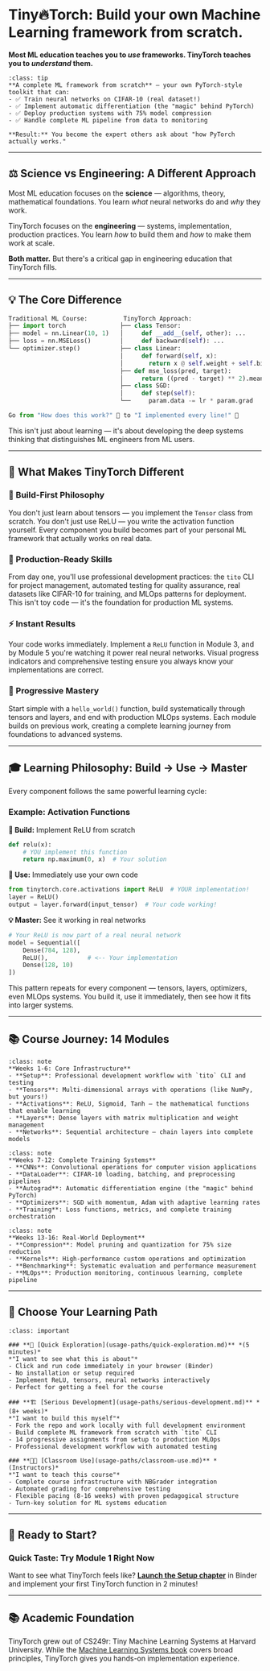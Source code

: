 # Tiny🔥Torch: Build your own Machine Learning framework from scratch. 

**Most ML education teaches you to _use_ frameworks. TinyTorch teaches you to _understand_ them.**

```{admonition} 🎯 What You'll Build
:class: tip
**A complete ML framework from scratch** — your own PyTorch-style toolkit that can:
- ✅ Train neural networks on CIFAR-10 (real dataset!)
- ✅ Implement automatic differentiation (the "magic" behind PyTorch)  
- ✅ Deploy production systems with 75% model compression
- ✅ Handle complete ML pipeline from data to monitoring

**Result:** You become the expert others ask about "how PyTorch actually works."
```

---

## ⚖️ **Science vs Engineering: A Different Approach**

Most ML education focuses on the **science** — algorithms, theory, mathematical foundations. You learn *what* neural networks do and *why* they work.

TinyTorch focuses on the **engineering** — systems, implementation, production practices. You learn *how* to build them and *how* to make them work at scale.

**Both matter.** But there's a critical gap in engineering education that TinyTorch fills.

---

## 💡 **The Core Difference**

```python
Traditional ML Course:          TinyTorch Approach:
├── import torch               ├── class Tensor:
├── model = nn.Linear(10, 1)   │     def __add__(self, other): ...
├── loss = nn.MSELoss()        │     def backward(self): ...
└── optimizer.step()           ├── class Linear:
                               │     def forward(self, x):
                               │       return x @ self.weight + self.bias
                               ├── def mse_loss(pred, target):
                               │     return ((pred - target) ** 2).mean()
                               ├── class SGD:
                               │     def step(self):
                               └──     param.data -= lr * param.grad

Go from "How does this work?" 🤷 to "I implemented every line!" 💪
```

This isn't just about learning — it's about developing the deep systems thinking that distinguishes ML engineers from ML users.

---

## 🌟 **What Makes TinyTorch Different**

### **🔬 Build-First Philosophy**
You don't just learn about tensors — you implement the `Tensor` class from scratch. You don't just use ReLU — you write the activation function yourself. Every component you build becomes part of your personal ML framework that actually works on real data.

### **🚀 Production-Ready Skills**
From day one, you'll use professional development practices: the `tito` CLI for project management, automated testing for quality assurance, real datasets like CIFAR-10 for training, and MLOps patterns for deployment. This isn't toy code — it's the foundation for production ML systems.

### **⚡ Instant Results**
Your code works immediately. Implement a `ReLU` function in Module 3, and by Module 5 you're watching it power real neural networks. Visual progress indicators and comprehensive testing ensure you always know your implementations are correct.

### **🎯 Progressive Mastery**
Start simple with a `hello_world()` function, build systematically through tensors and layers, and end with production MLOps systems. Each module builds on previous work, creating a complete learning journey from foundations to advanced systems.

---

## 🎓 **Learning Philosophy: Build → Use → Master**

Every component follows the same powerful learning cycle:

### **Example: Activation Functions**

**🔧 Build:** Implement ReLU from scratch
```python
def relu(x):
    # YOU implement this function
    return np.maximum(0, x)  # Your solution
```

**🚀 Use:** Immediately use your own code
```python
from tinytorch.core.activations import ReLU  # YOUR implementation!
layer = ReLU()
output = layer.forward(input_tensor)  # Your code working!
```

**💡 Master:** See it working in real networks
```python
# Your ReLU is now part of a real neural network
model = Sequential([
    Dense(784, 128),
    ReLU(),           # <-- Your implementation
    Dense(128, 10)
])
```

This pattern repeats for every component — tensors, layers, optimizers, even MLOps systems. You build it, use it immediately, then see how it fits into larger systems.

---

## 📚 **Course Journey: 14 Modules**

```{admonition} 🏗️ Foundation (Modules 1-5)
:class: note
**Weeks 1-6: Core Infrastructure**
- **Setup**: Professional development workflow with `tito` CLI and testing
- **Tensors**: Multi-dimensional arrays with operations (like NumPy, but yours!)
- **Activations**: ReLU, Sigmoid, Tanh — the mathematical functions that enable learning
- **Layers**: Dense layers with matrix multiplication and weight management
- **Networks**: Sequential architecture — chain layers into complete models
```

```{admonition} 🧠 Deep Learning (Modules 6-10)
:class: note
**Weeks 7-12: Complete Training Systems**
- **CNNs**: Convolutional operations for computer vision applications
- **DataLoader**: CIFAR-10 loading, batching, and preprocessing pipelines
- **Autograd**: Automatic differentiation engine (the "magic" behind PyTorch)
- **Optimizers**: SGD with momentum, Adam with adaptive learning rates
- **Training**: Loss functions, metrics, and complete training orchestration
```

```{admonition} ⚡ Production (Modules 11-14)
:class: note
**Weeks 13-16: Real-World Deployment**
- **Compression**: Model pruning and quantization for 75% size reduction
- **Kernels**: High-performance custom operations and optimization
- **Benchmarking**: Systematic evaluation and performance measurement
- **MLOps**: Production monitoring, continuous learning, complete pipeline
```

---

## 🚀 **Choose Your Learning Path**

```{admonition} Three Ways to Engage with TinyTorch
:class: important

### **🔬 [Quick Exploration](usage-paths/quick-exploration.md)** *(5 minutes)*
*"I want to see what this is about"*
- Click and run code immediately in your browser (Binder)
- No installation or setup required
- Implement ReLU, tensors, neural networks interactively
- Perfect for getting a feel for the course

### **🏗️ [Serious Development](usage-paths/serious-development.md)** *(8+ weeks)*
*"I want to build this myself"*
- Fork the repo and work locally with full development environment
- Build complete ML framework from scratch with `tito` CLI
- 14 progressive assignments from setup to production MLOps
- Professional development workflow with automated testing

### **👨‍🏫 [Classroom Use](usage-paths/classroom-use.md)** *(Instructors)*
*"I want to teach this course"*
- Complete course infrastructure with NBGrader integration
- Automated grading for comprehensive testing
- Flexible pacing (8-16 weeks) with proven pedagogical structure
- Turn-key solution for ML systems education
```

---

## 🚀 **Ready to Start?**

### **Quick Taste: Try Module 1 Right Now**
Want to see what TinyTorch feels like? **[Launch the Setup chapter](chapters/01-setup.md)** in Binder and implement your first TinyTorch function in 2 minutes!

---

## 📚 **Academic Foundation**

TinyTorch grew out of CS249r: Tiny Machine Learning Systems at Harvard University. While the [Machine Learning Systems book](https://mlsysbook.ai) covers broad principles, TinyTorch gives you hands-on implementation experience.
